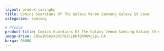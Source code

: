```yaml
---
layout: produk-casinghp
title: Comics Guardians Of The Galaxy Venom Samsung Galaxy S9 Case
categories: samsung

# Produk
product-title: Comics Guardians Of The Galaxy Venom Samsung Galaxy S9 Case
image-drive: 1HSw1MSbsXGRSTdJ8L6hfQRMbVg2pi-CA
harga: 90000
---
```

